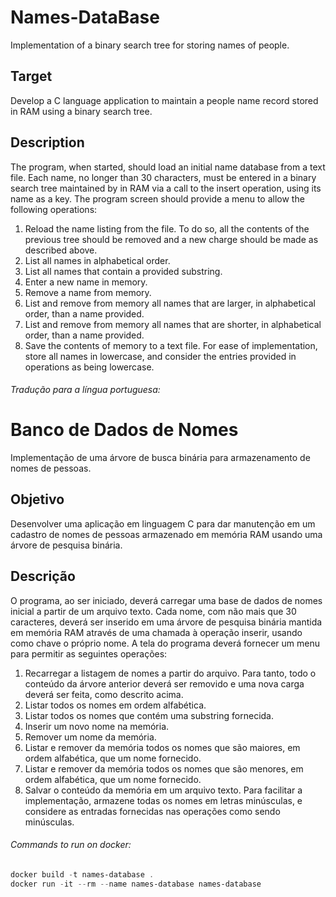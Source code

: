 # Names-DataBase
Implementation of a binary search tree for storing names of people.

## Target
Develop a C language application to maintain a people name record
stored in RAM using a binary search tree.
## Description
The program, when started, should load an initial name database from a text file.
Each name, no longer than 30 characters, must be entered in a binary search tree maintained by
in RAM via a call to the insert operation, using its name as a key.
The program screen should provide a menu to allow the following operations:
1. Reload the name listing from the file. To do so, all the contents of the previous tree
should be removed and a new charge should be made as described above.
2. List all names in alphabetical order.
3. List all names that contain a provided substring.
4. Enter a new name in memory.
5. Remove a name from memory.
6. List and remove from memory all names that are larger, in alphabetical order, than a name
provided.
7. List and remove from memory all names that are shorter, in alphabetical order, than a name
provided.
8. Save the contents of memory to a text file.
For ease of implementation, store all names in lowercase, and consider the entries
provided in operations as being lowercase.


###### Tradução para a língua portuguesa:

# Banco de Dados de Nomes
Implementação de uma árvore de busca binária para armazenamento de nomes de pessoas.

## Objetivo
Desenvolver uma aplicação em linguagem C para dar manutenção em um cadastro de nomes de pessoas
armazenado em memória RAM usando uma árvore de pesquisa binária.
## Descrição
O programa, ao ser iniciado, deverá carregar uma base de dados de nomes inicial a partir de um arquivo texto.
Cada nome, com não mais que 30 caracteres, deverá ser inserido em uma árvore de pesquisa binária mantida
em memória RAM através de uma chamada à operação inserir, usando como chave o próprio nome.
A tela do programa deverá fornecer um menu para permitir as seguintes operações:
1. Recarregar a listagem de nomes a partir do arquivo. Para tanto, todo o conteúdo da árvore anterior
deverá ser removido e uma nova carga deverá ser feita, como descrito acima.
2. Listar todos os nomes em ordem alfabética.
3. Listar todos os nomes que contém uma substring fornecida.
4. Inserir um novo nome na memória.
5. Remover um nome da memória.
6. Listar e remover da memória todos os nomes que são maiores, em ordem alfabética, que um nome
fornecido.
7. Listar e remover da memória todos os nomes que são menores, em ordem alfabética, que um nome
fornecido.
8. Salvar o conteúdo da memória em um arquivo texto.
Para facilitar a implementação, armazene todas os nomes em letras minúsculas, e considere as entradas
fornecidas nas operações como sendo minúsculas. 

###### Commands to run on docker:
```powershell
docker build -t names-database . 
docker run -it --rm --name names-database names-database
```